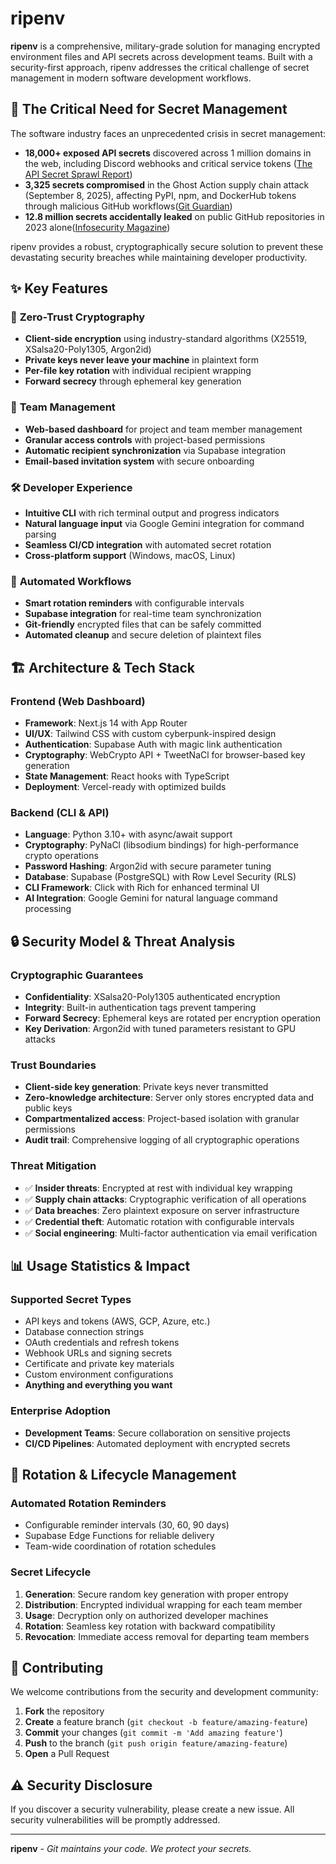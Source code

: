 # ripenv

**ripenv** is a comprehensive, military-grade solution for managing encrypted environment files and API secrets across development teams. Built with a security-first approach, ripenv addresses the critical challenge of secret management in modern software development workflows.

## 🚨 The Critical Need for Secret Management

The software industry faces an unprecedented crisis in secret management:

-   **18,000+ exposed API secrets** discovered across 1 million domains in the web, including Discord webhooks and critical service tokens ([The API Secret Sprawl Report](https://escape.tech/the-api-secret-sprawl-2024))
-   **3,325 secrets compromised** in the Ghost Action supply chain attack (September 8, 2025), affecting PyPI, npm, and DockerHub tokens through malicious GitHub workflows([Git Guardian](https://blog.gitguardian.com/ghostaction-campaign-3-325-secrets-stolen/))
-   **12.8 million secrets accidentally leaked** on public GitHub repositories in 2023 alone([Infosecurity Magazine](https://www.infosecurity-magazine.com/news/13-million-secrets-public-github/))

ripenv provides a robust, cryptographically secure solution to prevent these devastating security breaches while maintaining developer productivity.

## ✨ Key Features

### 🔐 **Zero-Trust Cryptography**

-   **Client-side encryption** using industry-standard algorithms (X25519, XSalsa20-Poly1305, Argon2id)
-   **Private keys never leave your machine** in plaintext form
-   **Per-file key rotation** with individual recipient wrapping
-   **Forward secrecy** through ephemeral key generation

### 👥 **Team Management**

-   **Web-based dashboard** for project and team member management
-   **Granular access controls** with project-based permissions
-   **Automatic recipient synchronization** via Supabase integration
-   **Email-based invitation system** with secure onboarding

### 🛠️ **Developer Experience**

-   **Intuitive CLI** with rich terminal output and progress indicators
-   **Natural language input** via Google Gemini integration for command parsing
-   **Seamless CI/CD integration** with automated secret rotation
-   **Cross-platform support** (Windows, macOS, Linux)

### 🔄 **Automated Workflows**

-   **Smart rotation reminders** with configurable intervals
-   **Supabase integration** for real-time team synchronization
-   **Git-friendly** encrypted files that can be safely committed
-   **Automated cleanup** and secure deletion of plaintext files

## 🏗️ Architecture & Tech Stack

### **Frontend (Web Dashboard)**

-   **Framework**: Next.js 14 with App Router
-   **UI/UX**: Tailwind CSS with custom cyberpunk-inspired design
-   **Authentication**: Supabase Auth with magic link authentication
-   **Cryptography**: WebCrypto API + TweetNaCl for browser-based key generation
-   **State Management**: React hooks with TypeScript
-   **Deployment**: Vercel-ready with optimized builds

### **Backend (CLI & API)**

-   **Language**: Python 3.10+ with async/await support
-   **Cryptography**: PyNaCl (libsodium bindings) for high-performance crypto operations
-   **Password Hashing**: Argon2id with secure parameter tuning
-   **Database**: Supabase (PostgreSQL) with Row Level Security (RLS)
-   **CLI Framework**: Click with Rich for enhanced terminal UI
-   **AI Integration**: Google Gemini for natural language command processing

## 🔒 Security Model & Threat Analysis

### **Cryptographic Guarantees**

-   **Confidentiality**: XSalsa20-Poly1305 authenticated encryption
-   **Integrity**: Built-in authentication tags prevent tampering
-   **Forward Secrecy**: Ephemeral keys are rotated per encryption operation
-   **Key Derivation**: Argon2id with tuned parameters resistant to GPU attacks

### **Trust Boundaries**

-   **Client-side key generation**: Private keys never transmitted
-   **Zero-knowledge architecture**: Server only stores encrypted data and public keys
-   **Compartmentalized access**: Project-based isolation with granular permissions
-   **Audit trail**: Comprehensive logging of all cryptographic operations

### **Threat Mitigation**

-   ✅ **Insider threats**: Encrypted at rest with individual key wrapping
-   ✅ **Supply chain attacks**: Cryptographic verification of all operations
-   ✅ **Data breaches**: Zero plaintext exposure on server infrastructure
-   ✅ **Credential theft**: Automatic rotation with configurable intervals
-   ✅ **Social engineering**: Multi-factor authentication via email verification

## 📊 Usage Statistics & Impact

### **Supported Secret Types**

-   API keys and tokens (AWS, GCP, Azure, etc.)
-   Database connection strings
-   OAuth credentials and refresh tokens
-   Webhook URLs and signing secrets
-   Certificate and private key materials
-   Custom environment configurations
-   **Anything and everything you want**

### **Enterprise Adoption**

-   **Development Teams**: Secure collaboration on sensitive projects
-   **CI/CD Pipelines**: Automated deployment with encrypted secrets

## 🔄 Rotation & Lifecycle Management

### **Automated Rotation Reminders**

-   Configurable reminder intervals (30, 60, 90 days)
-   Supabase Edge Functions for reliable delivery
-   Team-wide coordination of rotation schedules

### **Secret Lifecycle**

1. **Generation**: Secure random key generation with proper entropy
2. **Distribution**: Encrypted individual wrapping for each team member
3. **Usage**: Decryption only on authorized developer machines
4. **Rotation**: Seamless key rotation with backward compatibility
5. **Revocation**: Immediate access removal for departing team members

## 🤝 Contributing

We welcome contributions from the security and development community:

1. **Fork** the repository
2. **Create** a feature branch (`git checkout -b feature/amazing-feature`)
3. **Commit** your changes (`git commit -m 'Add amazing feature'`)
4. **Push** to the branch (`git push origin feature/amazing-feature`)
5. **Open** a Pull Request

## ⚠️ Security Disclosure

If you discover a security vulnerability, please create a new issue. All security vulnerabilities will be promptly addressed.

---

**ripenv** - _Git maintains your code. We protect your secrets._
